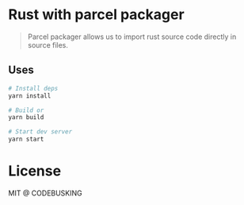 # Rust with parcel packager

> Parcel packager allows us to import rust source code directly in source files.

## Uses

```sh
# Install deps
yarn install

# Build or
yarn build

# Start dev server
yarn start
```

# License

MIT @ CODEBUSKING